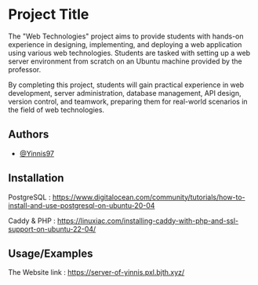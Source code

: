 # Project Title

The "Web Technologies" project aims to provide students with hands-on experience in designing, implementing, and deploying a web application using various web technologies. Students are tasked with setting up a web server environment from scratch on an Ubuntu machine provided by the professor.

By completing this project, students will gain practical experience in web development, server administration, database management, API design, version control, and teamwork, preparing them for real-world scenarios in the field of web technologies.



## Authors

- [@Yinnis97](https://www.github.com/Yinnis97)


## Installation

PostgreSQL : https://www.digitalocean.com/community/tutorials/how-to-install-and-use-postgresql-on-ubuntu-20-04

Caddy & PHP : https://linuxiac.com/installing-caddy-with-php-and-ssl-support-on-ubuntu-22-04/
## Usage/Examples

The Website link : https://server-of-yinnis.pxl.bjth.xyz/
